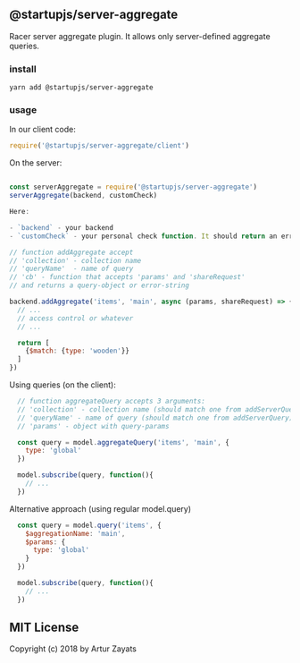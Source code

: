 ## @startupjs/server-aggregate

Racer server aggregate plugin. It allows only server-defined aggregate queries.

### install

```
yarn add @startupjs/server-aggregate
```

### usage

In our client code:

```js
require('@startupjs/server-aggregate/client')
```

On the server:
```js

const serverAggregate = require('@startupjs/server-aggregate')
serverAggregate(backend, customCheck)

Here:

- `backend` - your backend
- `customCheck` - your personal check function. It should return an error message if there is an error. **IMPORTANT** The message must be of type `string`.

// function addAggregate accept
// 'collection' - collection name
// 'queryName'  - name of query
// 'cb' - function that accepts 'params' and 'shareRequest'
// and returns a query-object or error-string

backend.addAggregate('items', 'main', async (params, shareRequest) => {
  // ...
  // access control or whatever
  // ...

  return [
    {$match: {type: 'wooden'}}
  ]
})


```

Using queries (on the client):

```js
  // function aggregateQuery accepts 3 arguments:
  // 'collection' - collection name (should match one from addServerQuery)
  // 'queryName' - name of query (should match one from addServerQuery)
  // 'params' - object with query-params

  const query = model.aggregateQuery('items', 'main', {
    type: 'global'
  })

  model.subscribe(query, function(){
    // ...
  })

```

Alternative approach (using regular model.query)

```js
  const query = model.query('items', {
    $aggregationName: 'main',
    $params: {
      type: 'global'
    }
  })

  model.subscribe(query, function(){
    // ...
  })

```

## MIT License
Copyright (c) 2018 by Artur Zayats
